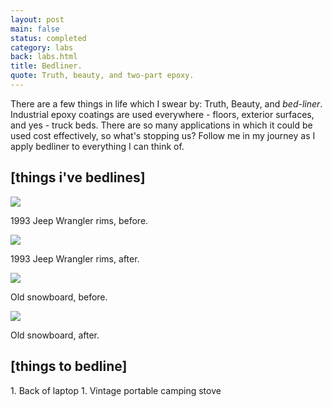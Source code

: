 ```yaml
---
layout: post
main: false
status: completed
category: labs
back: labs.html
title: Bedliner.
quote: Truth, beauty, and two-part epoxy.
---
```


There are a few things in life which I swear by:  Truth, Beauty, and _bed-liner_.  Industrial epoxy coatings are used everywhere - floors, exterior surfaces, and yes - truck beds. There are so many applications in which it could be used cost effectively, so what's stopping us?  Follow me in my journey as I apply bedliner to everything I can think of.

<h2>[things i've bedlines]</h2>
<img class="inline" src="http://franklovecchio.s3.amazonaws.com/images/frank.lovecch.io/labs/bedliner-01.jpg"/>
<p class="img-caption">1993 Jeep Wrangler rims, before.</p>
<img class="inline" src="http://franklovecchio.s3.amazonaws.com/images/frank.lovecch.io/labs/bedliner-02.jpg"/>
<p class="img-caption">1993 Jeep Wrangler rims, after.</p>
<img class="inline" src="http://franklovecchio.s3.amazonaws.com/images/frank.lovecch.io/labs/bedliner-03.jpg"/>
<p class="img-caption">Old snowboard, before.</p>
<img class="inline" src="http://franklovecchio.s3.amazonaws.com/images/frank.lovecch.io/labs/bedliner-04.jpg"/>
<p class="img-caption">Old snowboard, after.</p>

<h2>[things to bedline]</h2>
1. Back of laptop
1. Vintage portable camping stove